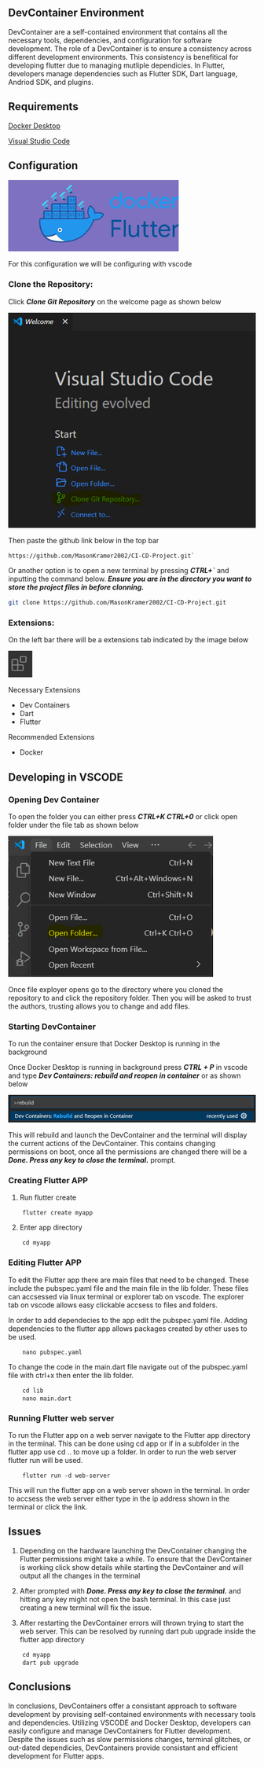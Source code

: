 ## DevContainer Environment
DevContainer are a self-contained environment that contains all the necessary tools, dependencies, and configuration for software development. The role of a DevContainer is to ensure a consistency across different development environments. This consistency is benefitical for developing flutter due to managing mutliple dependicies. In Flutter, developers manage dependencies such as Flutter SDK, Dart language, Andriod SDK, and plugins. 

## Requirements
[Docker Desktop](https://www.docker.com/products/docker-desktop/)

[Visual Studio Code](https://code.visualstudio.com/download)

## Configuration
![DockerFlutterImage](/docs/images/DockerFlutterLogo.jpg)

For this configuration we will be configuring with vscode

### **Clone the Repository:** 
Click ***Clone Git Repository*** on the welcome page as shown below

![VSCODEWELCOM](/docs/images/VSCODE_Welcome_Page.PNG)

Then paste the github link below in the top bar
```
https://github.com/MasonKramer2002/CI-CD-Project.git`

```

Or another option is to open a new terminal by pressing ***CTRL+`*** and inputting the command below. ***Ensure you are in the directory you want to store the project files in before clonning.***


```bash
git clone https://github.com/MasonKramer2002/CI-CD-Project.git
```

### **Extensions:** 
On the left bar there will be a extensions tab indicated by the image below

![ExtensionsLogo](/docs/images/ExtensionsLogo.PNg)

Necessary Extensions
+ Dev Containers
+ Dart
+ Flutter

Recommended Extensions
+ Docker

## Developing in VSCODE

### Opening Dev Container

To open the folder you can either press ***CTRL+K CTRL+0*** or click open folder under the file tab as shown below

![openfolder](/docs/images/VSCODE_Open_Folder.PNG)

Once file exployer opens go to the directory where you cloned the repository to and click the repository folder. Then you will be asked to trust the authors, trusting allows you to change and add files.

### Starting DevContainer
To run the container ensure that Docker Desktop is running in the background

Once Docker Desktop is running in background press ***CTRL + P*** in vscode and type ***Dev Containers: rebuild and reopen in container*** or as shown below

![rebuild](/docs/images/rebuild_DevContainer.PNG)

This will rebuild and launch the DevContainer and the terminal will display the current actions of the DevContainer. This contains changing permissions on boot, once all the permissions are changed there will be a ***Done. Press any key to close the terminal.*** prompt.

### Creating Flutter APP
1. Run flutter create
```
    flutter create myapp
```

2. Enter app directory
```
    cd myapp
```

### Editing Flutter APP
To edit the Flutter app there are main files that need to be changed. These include the pubspec.yaml file and the main file in the lib folder. These files can accsessed via linux terminal or explorer tab on vscode. The explorer tab on vscode allows easy clickable accsess to files and folders.

In order to add dependecies to the app edit the pubspec.yaml file. Adding dependencies to the flutter app allows packages created by other uses to be used. 

```
    nano pubspec.yaml
```

To change the code in the main.dart file navigate out of the pubspec.yaml file with ctrl+x then enter the lib folder.

```
    cd lib
    nano main.dart
```

### Running Flutter web server

To run the Flutter app on a web server navigate to the Flutter app directory in the terminal. This can be done using cd app or if in a subfolder in the flutter app use cd .. to move up a folder. In order to run the web server flutter run will be used.

```
    flutter run -d web-server
```

This will run the flutter app on a web server shown in the terminal. In order to accsess the web server either type in the ip address shown in the terminal or click the link.

## Issues
1. Depending on the hardware launching the DevContainer changing the Flutter permissions might take a while. To ensure that the DevContainer is working click show details while starting the DevContainer and will output all the changes in the terminal

2. After prompted with ***Done. Press any key to close the terminal.*** and hitting any key might not open the bash terminal. In this case just creating a new terminal will fix the issue.

3. After restarting the DevContainer errors will thrown trying to start the web server. This can be resolved by running dart pub upgrade inside the flutter app directory
```
    cd myapp
    dart pub upgrade
```

## Conclusions
In conclusions, DevContainers offer a consistant approach to software development by provising self-contained environments with necessary tools and dependencies. Utilizing VSCODE and Docker Desktop, developers can easily configure and manage DevContainers for Flutter development. Despite the issues such as slow permissions changes, terminal glitches, or out-dated dependicies, DevContainers provide consistant and efficient development for Flutter apps.
